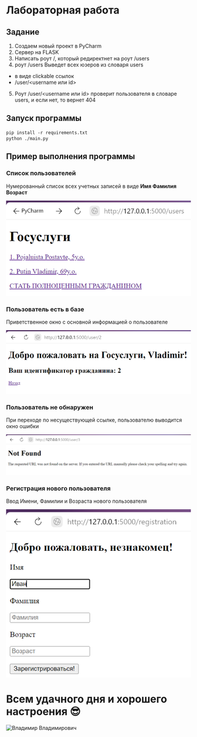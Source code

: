 # Лабораторная работа

## Задание

1) Создаем новый проект в PyCharm
2) Сервер на FLASK
3) Написать роут /, который редиректнет на роут /users
4) роут /users Выведет всех юзеров из словаря users
- в виде clickable ссылок
- <url>/user/<username или id>
5) Роут /user/<username или id> проверит пользователя в словаре users, и если нет, то вернет 404

## Запуск программы

```
pip install -r requirements.txt
python ./main.py
```

## Пример выполнения программы

### Список пользователей
Нумерованный список всех учетных записей в виде **Имя Фамилия Возраст**

![Список пользователей](/Images/userlist.png)

### Пользователь есть в базе
Приветственное окно с основной информацией о пользователе

![Пользователь есть в базе](/Images/putin.png)

### Пользователь не обнаружен
При переходе по несуществующей ссылке, пользователю выводится окно ошибки

![Пользователь не обнаружен](/Images/error.png)

### Регистрация нового пользователя
Ввод Имени, Фамилии и Возраста нового пользователя

![Регистрация](/Images/reg.png)



# Всем удачного дня и хорошего настроения :sunglasses:

![Владимир Владимирович](https://afon-ru.com/files/jpg/Vladimir-Putin.jpg)
